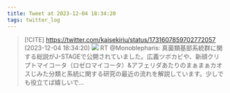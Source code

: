 ```yaml
---
title: Tweet at 2023-12-04 18:34:20
tags: twitter_log
---
```


> [!CITE] https://twitter.com/kaisekiriu/status/1731607859702772057 (2023-12-04 18:34:20)
> ![](https://twitter.com/kaisekiriu/status/1731607859702772057)
> RT @Monoblepharis: 真菌類基部系統群に関する総説がJ-STAGEで公開されていました。広義ツボカビや、新顔クリプトマイコータ（ロゼロマイコータ）&amp;アフェリダあたりのまぁまぁカオスじみた分類と系統に関する研究の最近の流れを解説しています。少しでも役立てば嬉しいで…
